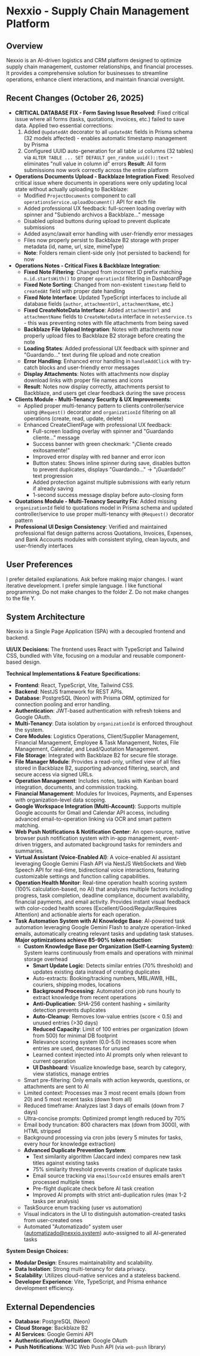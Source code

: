 # Nexxio - Supply Chain Management Platform

## Overview
Nexxio is an AI-driven logistics and CRM platform designed to optimize supply chain management, customer relationships, and financial processes. It provides a comprehensive solution for businesses to streamline operations, enhance client interactions, and maintain financial oversight.

## Recent Changes (October 26, 2025)
-   **CRITICAL DATABASE FIX - Form Saving Issue Resolved**: Fixed critical issue where all forms (tasks, quotations, invoices, etc.) failed to save data. Applied two essential corrections:
    1. Added `@updatedAt` decorator to all `updatedAt` fields in Prisma schema (32 models affected) - enables automatic timestamp management by Prisma
    2. Configured UUID auto-generation for all table `id` columns (32 tables) via `ALTER TABLE ... SET DEFAULT gen_random_uuid()::text` - eliminates "null value in column id" errors
    **Result**: All form submissions now work correctly across the entire platform
-   **Operations Documents Upload - Backblaze Integration Fixed**: Resolved critical issue where documents in operations were only updating local state without actually uploading to Backblaze:
    - Modified `ProjectDocuments` component to call `operationsService.uploadDocument()` API for each file
    - Added professional UX feedback: full-screen loading overlay with spinner and "Subiendo archivos a Backblaze..." message
    - Disabled upload buttons during upload to prevent duplicate submissions
    - Added async/await error handling with user-friendly error messages
    - Files now properly persist to Backblaze B2 storage with proper metadata (id, name, url, size, mimeType)
    - **Note**: Folders remain client-side only (not persisted to backend) for now
-   **Operations Notes - Critical Fixes & Backblaze Integration**:
    - **Fixed Note Filtering**: Changed from incorrect ID prefix matching `n.id.startsWith()` to proper `operationId` filtering in DashboardPage
    - **Fixed Note Sorting**: Changed from non-existent `timestamp` field to `createdAt` field with proper date handling
    - **Fixed Note Interface**: Updated TypeScript interfaces to include all database fields (`author`, `attachmentUrl`, `attachmentName`, etc.)
    - **Fixed CreateNoteData Interface**: Added `attachmentUrl` and `attachmentName` fields to `CreateNoteData` interface in `notesService.ts` - this was preventing notes with file attachments from being saved
    - **Backblaze File Upload Integration**: Notes with attachments now properly upload files to Backblaze B2 storage before creating the note
    - **Loading States**: Added professional UX feedback with spinner and "Guardando..." text during file upload and note creation
    - **Error Handling**: Enhanced error handling in `handleAddClick` with try-catch blocks and user-friendly error messages
    - **Display Attachments**: Notes with attachments now display download links with proper file names and icons
    - **Result**: Notes now display correctly, attachments persist to Backblaze, and users get clear feedback during the save process
-   **Clients Module - Multi-Tenancy Security & UX Improvements**: 
    - Applied proper multi-tenancy pattern to clients controller/service using `@Request()` decorator and `organizationId` filtering on all operations (create, read, update, delete)
    - Enhanced CreateClientPage with professional UX feedback:
        - Full-screen loading overlay with spinner and "Guardando cliente..." message
        - Success banner with green checkmark: "¡Cliente creado exitosamente!"
        - Improved error display with red banner and error icon
        - Button states: Shows inline spinner during save, disables button to prevent duplicates, displays "Guardando..." → "¡Guardado!" text progression
        - Added protection against multiple submissions with early return if already saving
        - 1-second success message display before auto-closing form
-   **Quotations Module - Multi-Tenancy Security Fix**: Added missing `organizationId` field to quotations model in Prisma schema and updated controller/service to use proper multi-tenancy with `@Request()` decorator pattern
-   **Professional UI Design Consistency**: Verified and maintained professional flat design patterns across Quotations, Invoices, Expenses, and Bank Accounts modules with consistent styling, clean layouts, and user-friendly interfaces

## User Preferences
I prefer detailed explanations. Ask before making major changes. I want iterative development. I prefer simple language. I like functional programming. Do not make changes to the folder Z. Do not make changes to the file Y.

## System Architecture
Nexxio is a Single Page Application (SPA) with a decoupled frontend and backend.

**UI/UX Decisions:**
The frontend uses React with TypeScript and Tailwind CSS, bundled with Vite, focusing on a modular and reusable component-based design.

**Technical Implementations & Feature Specifications:**
-   **Frontend**: React, TypeScript, Vite, Tailwind CSS.
-   **Backend**: NestJS framework for REST APIs.
-   **Database**: PostgreSQL (Neon) with Prisma ORM, optimized for connection pooling and error handling.
-   **Authentication**: JWT-based authentication with refresh tokens and Google OAuth.
-   **Multi-Tenancy**: Data isolation by `organizationId` is enforced throughout the system.
-   **Core Modules**: Logistics Operations, Client/Supplier Management, Financial Management, Employee & Task Management, Notes, File Management, Calendar, and Lead/Quotation Management.
-   **File Storage**: Integrated with Backblaze B2 for secure file storage.
-   **File Manager Module**: Provides a read-only, unified view of all files stored in Backblaze B2, supporting advanced filtering, search, and secure access via signed URLs.
-   **Operation Management**: Includes notes, tasks with Kanban board integration, documents, and commission tracking.
-   **Financial Management**: Modules for Invoices, Payments, and Expenses with organization-level data scoping.
-   **Google Workspace Integration (Multi-Account)**: Supports multiple Google accounts for Gmail and Calendar API access, including advanced email-to-operation linking via OCR and smart pattern matching.
-   **Web Push Notifications & Notification Center**: An open-source, native browser push notification system with in-app management, event-driven triggers, and automated background tasks for reminders and summaries.
-   **Virtual Assistant (Voice-Enabled AI)**: A voice-enabled AI assistant leveraging Google Gemini Flash API via NestJS WebSockets and Web Speech API for real-time, bidirectional voice interactions, featuring customizable settings and function calling capabilities.
-   **Operation Health Monitor**: Real-time operation health scoring system (100% calculation-based, no AI) that analyzes multiple factors including progress, task completion, deadline compliance, document availability, financial payments, and email activity. Provides instant visual feedback with color-coded health scores (Excellent/Good/Regular/Requires Attention) and actionable alerts for each operation.
-   **Task Automation System with AI Knowledge Base**: AI-powered task automation leveraging Google Gemini Flash to analyze operation-linked emails, automatically creating relevant tasks and updating task statuses. **Major optimizations achieve 85-90% token reduction**:
    -   **Custom Knowledge Base per Organization (Self-Learning System)**: System learns continuously from emails and operations with minimal storage overhead
        -   **Smart Update Logic**: Detects similar entries (70% threshold) and updates existing data instead of creating duplicates
        -   Auto-extracts: Booking/tracking numbers, MBL/AWB, HBL, couriers, shipping modes, locations
        -   **Background Processing**: Automated cron job runs hourly to extract knowledge from recent operations
        -   **Anti-Duplication**: SHA-256 content hashing + similarity detection prevents duplicates
        -   **Auto-Cleanup**: Removes low-value entries (score < 0.5) and unused entries (>30 days)
        -   **Reduced Capacity**: Limit of 100 entries per organization (down from 500) for minimal DB footprint
        -   Relevance scoring system (0.0-5.0) increases score when entries are used, decreases for unused
        -   Learned context injected into AI prompts only when relevant to current operation
        -   **UI Dashboard**: Visualize knowledge base, search by category, view statistics, manage entries
    -   Smart pre-filtering: Only emails with action keywords, questions, or attachments are sent to AI
    -   Limited context: Processes max 3 most recent emails (down from 20) and 5 most recent tasks (down from all)
    -   Reduced timeframe: Analyzes last 3 days of emails (down from 7 days)
    -   Ultra-concise prompts: Optimized prompt length reduced by 70%
    -   Email body truncation: 800 characters max (down from 3000), with HTML stripped
    -   Background processing via cron jobs (every 5 minutes for tasks, every hour for knowledge extraction)
    -   **Advanced Duplicate Prevention System**:
        -   Text similarity algorithm (Jaccard index) compares new task titles against existing tasks
        -   75% similarity threshold prevents creation of duplicate tasks
        -   Email source tracking via `emailSourceId` ensures emails aren't processed multiple times
        -   Pre-flight duplicate check before AI task creation
        -   Improved AI prompts with strict anti-duplication rules (max 1-2 tasks per analysis)
    -   TaskSource enum tracking (user vs automation)
    -   Visual indicators in the UI to distinguish automation-created tasks from user-created ones
    -   Automated "Automatizado" system user (automatizado@nexxio.system) auto-assigned to all AI-generated tasks

**System Design Choices:**
-   **Modular Design**: Ensures maintainability and scalability.
-   **Data Isolation**: Strong multi-tenancy for data privacy.
-   **Scalability**: Utilizes cloud-native services and a stateless backend.
-   **Developer Experience**: Vite, TypeScript, and Prisma enhance development efficiency.

## External Dependencies
-   **Database**: PostgreSQL (Neon)
-   **Cloud Storage**: Backblaze B2
-   **AI Services**: Google Gemini API
-   **Authentication/Authorization**: Google OAuth
-   **Push Notifications**: W3C Web Push API (via `web-push` library)